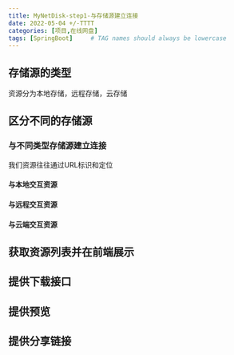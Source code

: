 ```yaml
---
title: MyNetDisk-step1-与存储源建立连接
date: 2022-05-04 +/-TTTT
categories: [项目,在线网盘]
tags: [SpringBoot]     # TAG names should always be lowercase
---
```


## 存储源的类型
资源分为本地存储，远程存储，云存储

## 区分不同的存储源

### 与不同类型存储源建立连接
我们资源往往通过URL标识和定位

#### 与本地交互资源

#### 与远程交互资源

#### 与云端交互资源

## 获取资源列表并在前端展示

## 提供下载接口

## 提供预览

## 提供分享链接

